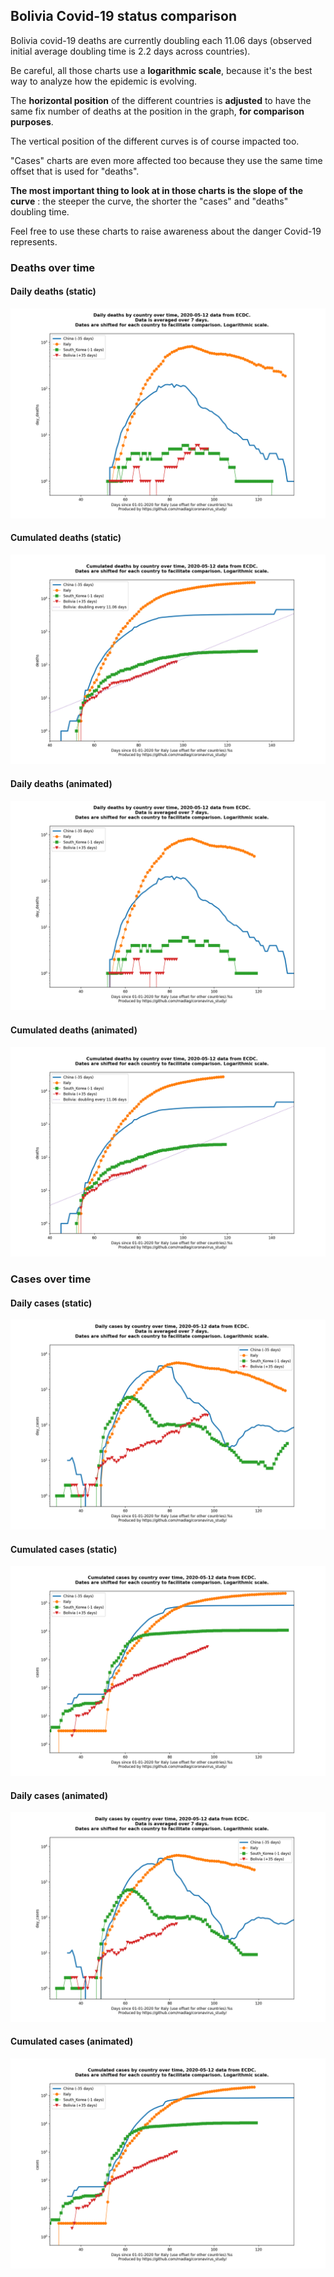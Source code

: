 ## Bolivia Covid-19 status comparison 

Bolivia covid-19 deaths are currently doubling each 11.06 days (observed initial average doubling time is 2.2 days across countries).



Be careful, all those charts use a **logarithmic scale**, because it's the best way to analyze how the epidemic is evolving.
 
The **horizontal position** of the different countries is **adjusted** to have the same fix number of deaths at the position in the graph, **for comparison purposes**.

The vertical position of the different curves is of course impacted too.

"Cases" charts are even more affected too because they use the same time offset that is used for "deaths".

**The most important thing to look at in those charts is the slope of the curve** : the steeper the curve, the shorter the "cases" and "deaths" doubling time.

Feel free to use these charts to raise awareness about the danger Covid-19 represents. 


 
### Deaths over time
 
#### Daily deaths (static)
![Bolivia covid-19 daily deaths static chart](https://raw.githubusercontent.com/madlag/coronavirus_study/master/notebooks/graphs/2020-05-12/countries/Bolivia/2020-05-12_Bolivia_day_deaths.png "Bolivia covid-19 day_deaths static chart")   
 
#### Cumulated deaths (static)
![Bolivia covid-19 cumulated deaths static chart](https://raw.githubusercontent.com/madlag/coronavirus_study/master/notebooks/graphs/2020-05-12/countries/Bolivia/2020-05-12_Bolivia_deaths.png "Bolivia covid-19 deaths static chart")   
 
#### Daily deaths (animated)
![Bolivia covid-19 daily deaths animated chart](https://raw.githubusercontent.com/madlag/coronavirus_study/master/notebooks/graphs/2020-05-12/countries/Bolivia/2020-05-12_Bolivia_day_deaths.gif "Bolivia covid-19 day_deaths animated chart")   
 
#### Cumulated deaths (animated)
![Bolivia covid-19 cumulated deaths animated chart](https://raw.githubusercontent.com/madlag/coronavirus_study/master/notebooks/graphs/2020-05-12/countries/Bolivia/2020-05-12_Bolivia_deaths.gif "Bolivia covid-19 deaths animated chart")   

 
### Cases over time
 
#### Daily cases (static)
![Bolivia covid-19 daily cases static chart](https://raw.githubusercontent.com/madlag/coronavirus_study/master/notebooks/graphs/2020-05-12/countries/Bolivia/2020-05-12_Bolivia_day_cases.png "Bolivia covid-19 day_cases static chart")   
 
#### Cumulated cases (static)
![Bolivia covid-19 cumulated cases static chart](https://raw.githubusercontent.com/madlag/coronavirus_study/master/notebooks/graphs/2020-05-12/countries/Bolivia/2020-05-12_Bolivia_cases.png "Bolivia covid-19 cases static chart")   
 
#### Daily cases (animated)
![Bolivia covid-19 daily cases animated chart](https://raw.githubusercontent.com/madlag/coronavirus_study/master/notebooks/graphs/2020-05-12/countries/Bolivia/2020-05-12_Bolivia_day_cases.gif "Bolivia covid-19 day_cases animated chart")   
 
#### Cumulated cases (animated)
![Bolivia covid-19 cumulated cases animated chart](https://raw.githubusercontent.com/madlag/coronavirus_study/master/notebooks/graphs/2020-05-12/countries/Bolivia/2020-05-12_Bolivia_cases.gif "Bolivia covid-19 cases animated chart")   

